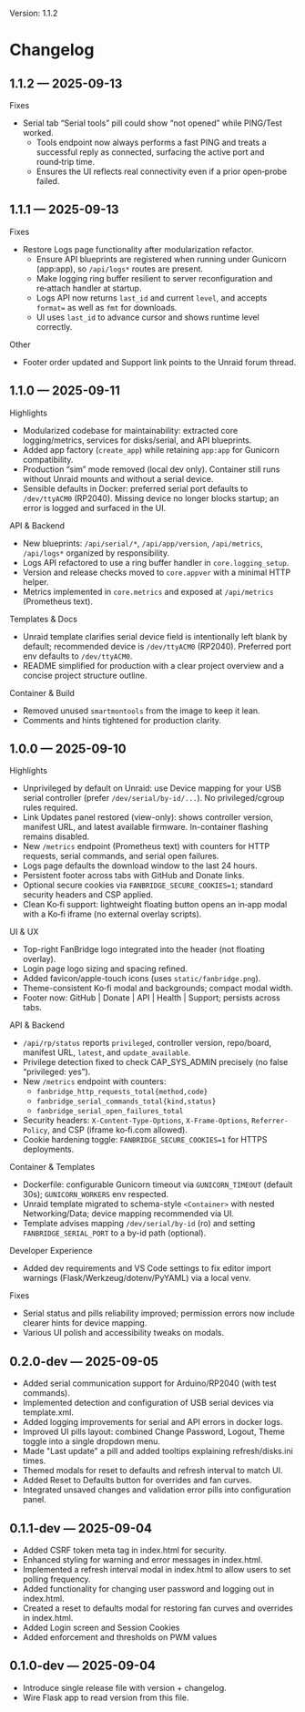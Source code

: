 Version: 1.1.2

# Changelog

## 1.1.2 — 2025-09-13

Fixes
- Serial tab “Serial tools” pill could show “not opened” while PING/Test worked.
  - Tools endpoint now always performs a fast PING and treats a successful reply as connected, surfacing the active port and round‑trip time.
  - Ensures the UI reflects real connectivity even if a prior open‑probe failed.

## 1.1.1 — 2025-09-13

Fixes
- Restore Logs page functionality after modularization refactor.
  - Ensure API blueprints are registered when running under Gunicorn (app:app), so `/api/logs*` routes are present.
  - Make logging ring buffer resilient to server reconfiguration and re‑attach handler at startup.
  - Logs API now returns `last_id` and current `level`, and accepts `format=` as well as `fmt` for downloads.
  - UI uses `last_id` to advance cursor and shows runtime level correctly.
 
Other
- Footer order updated and Support link points to the Unraid forum thread.

## 1.1.0 — 2025-09-11

Highlights
- Modularized codebase for maintainability: extracted core logging/metrics, services for disks/serial, and API blueprints.
- Added app factory (`create_app`) while retaining `app:app` for Gunicorn compatibility.
- Production “sim” mode removed (local dev only). Container still runs without Unraid mounts and without a serial device.
- Sensible defaults in Docker: preferred serial port defaults to `/dev/ttyACM0` (RP2040). Missing device no longer blocks startup; an error is logged and surfaced in the UI.

API & Backend
- New blueprints: `/api/serial/*`, `/api/app/version`, `/api/metrics`, `/api/logs*` organized by responsibility.
- Logs API refactored to use a ring buffer handler in `core.logging_setup`.
- Version and release checks moved to `core.appver` with a minimal HTTP helper.
- Metrics implemented in `core.metrics` and exposed at `/api/metrics` (Prometheus text).

Templates & Docs
- Unraid template clarifies serial device field is intentionally left blank by default; recommended device is `/dev/ttyACM0` (RP2040). Preferred port env defaults to `/dev/ttyACM0`.
- README simplified for production with a clear project overview and a concise project structure outline.

Container & Build
- Removed unused `smartmontools` from the image to keep it lean.
- Comments and hints tightened for production clarity.

## 1.0.0 — 2025-09-10

Highlights
- Unprivileged by default on Unraid: use Device mapping for your USB serial controller (prefer `/dev/serial/by-id/...`). No privileged/cgroup rules required.
- Link Updates panel restored (view-only): shows controller version, manifest URL, and latest available firmware. In-container flashing remains disabled.
- New `/metrics` endpoint (Prometheus text) with counters for HTTP requests, serial commands, and serial open failures.
- Logs page defaults the download window to the last 24 hours.
- Persistent footer across tabs with GitHub and Donate links.
- Optional secure cookies via `FANBRIDGE_SECURE_COOKIES=1`; standard security headers and CSP applied.
- Clean Ko‑fi support: lightweight floating button opens an in‑app modal with a Ko‑fi iframe (no external overlay scripts).

UI & UX
- Top-right FanBridge logo integrated into the header (not floating overlay).
- Login page logo sizing and spacing refined.
- Added favicon/apple-touch icons (uses `static/fanbridge.png`).
- Theme-consistent Ko‑fi modal and backgrounds; compact modal width.
- Footer now: GitHub | Donate | API | Health | Support; persists across tabs.

API & Backend
- `/api/rp/status` reports `privileged`, controller version, repo/board, manifest URL, `latest`, and `update_available`.
- Privilege detection fixed to check CAP_SYS_ADMIN precisely (no false “privileged: yes”).
- New `/metrics` endpoint with counters:
  - `fanbridge_http_requests_total{method,code}`
  - `fanbridge_serial_commands_total{kind,status}`
  - `fanbridge_serial_open_failures_total`
- Security headers: `X-Content-Type-Options`, `X-Frame-Options`, `Referrer-Policy`, and CSP (iframe ko‑fi.com allowed).
- Cookie hardening toggle: `FANBRIDGE_SECURE_COOKIES=1` for HTTPS deployments.

Container & Templates
- Dockerfile: configurable Gunicorn timeout via `GUNICORN_TIMEOUT` (default 30s); `GUNICORN_WORKERS` env respected.
- Unraid template migrated to schema-style `<Container>` with nested Networking/Data; device mapping recommended via UI.
- Template advises mapping `/dev/serial/by-id` (ro) and setting `FANBRIDGE_SERIAL_PORT` to a by-id path (optional).

Developer Experience
- Added dev requirements and VS Code settings to fix editor import warnings (Flask/Werkzeug/dotenv/PyYAML) via a local venv.

Fixes
- Serial status and pills reliability improved; permission errors now include clearer hints for device mapping.
- Various UI polish and accessibility tweaks on modals.

## 0.2.0-dev — 2025-09-05
- Added serial communication support for Arduino/RP2040 (with test commands).
- Implemented detection and configuration of USB serial devices via template.xml.
- Added logging improvements for serial and API errors in docker logs.
- Improved UI pills layout: combined Change Password, Logout, Theme toggle into a single dropdown menu.
- Made "Last update" a pill and added tooltips explaining refresh/disks.ini times.
- Themed modals for reset to defaults and refresh interval to match UI.
- Added Reset to Defaults button for overrides and fan curves.
- Integrated unsaved changes and validation error pills into configuration panel.

## 0.1.1-dev — 2025-09-04
- Added CSRF token meta tag in index.html for security.
- Enhanced styling for warning and error messages in index.html.
- Implemented a refresh interval modal in index.html to allow users to set polling frequency.
- Added functionality for changing user password and logging out in index.html.
- Created a reset to defaults modal for restoring fan curves and overrides in index.html.
- Added Login screen and Session Cookies
- Added enforcement and thresholds on PWM values

## 0.1.0-dev — 2025-09-04
- Introduce single release file with version + changelog.
- Wire Flask app to read version from this file.
